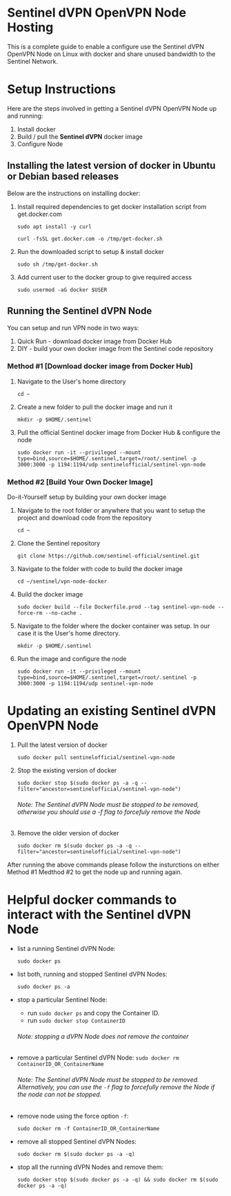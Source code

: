 Sentinel dVPN OpenVPN Node Hosting
===

This is a complete guide to enable a configure use the Sentinel dVPN OpenVPN Node on Linux with docker and share unused bandwidth to the Sentinel Network.

Setup Instructions
===

Here are the steps involved in getting a Sentinel dVPN OpenVPN Node up and running:

1. Install docker
2. Build / pull the **Sentinel dVPN** docker image
3. Configure Node


Installing the latest version of docker in Ubuntu or Debian based releases
---

Below are the instructions on installing docker:

1. Install required dependencies to get docker installation script from get.docker.com

    `sudo apt install -y curl`

    `curl -fsSL get.docker.com -o /tmp/get-docker.sh`

2. Run the downloaded script to setup & install docker

    `sudo sh /tmp/get-docker.sh`

3. Add current user to the docker group to give required access

   `sudo usermod -aG docker $USER`

Running the Sentinel dVPN Node
---

You can setup and run VPN node in two ways:

1. Quick Run - download docker image from Docker Hub
2. DIY - build your own docker image from the Sentinel code repository

### Method #1 [Download docker image from Docker Hub]

1. Navigate to the User's home directory

    `cd ~`

2. Create a new folder to pull the docker image and run it

    `mkdir -p $HOME/.sentinel`
    
3. Pull the official Sentinel docker image from Docker Hub & configure the node

    `sudo docker run -it --privileged --mount type=bind,source=$HOME/.sentinel,target=/root/.sentinel -p 3000:3000 -p 1194:1194/udp sentinelofficial/sentinel-vpn-node`

### Method #2 [Build Your Own Docker Image]

Do-it-Yourself setup by building your own docker image

1. Navigate to the root folder or anywhere that you want to setup the project and download code from the repository

    `cd ~`
2. Clone the Sentinel repository

    `git clone https://github.com/sentinel-official/sentinel.git`

3. Navigate to the folder with code to build the docker image

    `cd ~/sentinel/vpn-node-docker`

4. Build the docker image

    `sudo docker build --file Dockerfile.prod --tag sentinel-vpn-node --force-rm --no-cache .`

5. Navigate to the folder where the docker container was setup. In our case it is the User's home directory.

    `mkdir -p $HOME/.sentinel`

6. Run the image and configure the node

    `sudo docker run -it --privileged --mount type=bind,source=$HOME/.sentinel,target=/root/.sentinel -p 3000:3000 -p 1194:1194/udp sentinel-vpn-node`

Updating an existing Sentinel dVPN OpenVPN Node
===

1. Pull the latest version of docker

    `sudo docker pull sentinelofficial/sentinel-vpn-node`

2. Stop the existing version of docker

    `sudo docker stop $(sudo docker ps -a -q --filter="ancestor=sentinelofficial/sentinel-vpn-node")`
    
    ###### Note: The Sentinel dVPN Node must be stopped to be removed, otherwise you should use a -f flag to forcefuly remove the Node

3. Remove the older version of docker

    `sudo docker rm $(sudo docker ps -a -q --filter="ancestor=sentinelofficial/sentinel-vpn-node")`

After running the above commands please follow the insturctions on either Method #1 Medthod #2 to get the node up and running again.

Helpful docker commands to interact with the Sentinel dVPN Node
===

*  list a running Sentinel dVPN Node: 

    ```sudo docker ps```

* list both, running and stopped Sentinel dVPN Nodes:

    ```sudo docker ps -a```
    
* stop a particular Sentinel Node:

    * run ```sudo docker ps``` and copy the Container ID.
    * run ```sudo docker stop ContainerID```
 
     ###### Note: stopping a dVPN Node does not remove the container
 
* remove a particular Sentinel dVPN Node:
    ```sudo docker rm ContainerID_OR_ContainerName```

    ###### Note: The Sentinel dVPN Node must be stopped to be removed. Alternatively, you can use the `-f` flag to forcefully remove the Node if the node can not be stopped.

* remove node using the force option `-f`:

    ```sudo docker rm -f ContainerID_OR_ContainerName```

* remove all stopped Sentinel dVPN Nodes:

    ```sudo docker rm $(sudo docker ps -a -q)```
    
* stop all the running dVPN Nodes and remove them:

    ```sudo docker stop $(sudo docker ps -a -q) && sudo docker rm $(sudo docker ps -a -q)```

